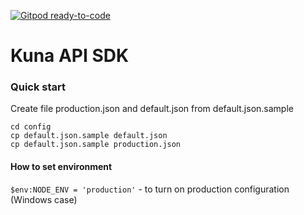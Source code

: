 [![Gitpod ready-to-code](https://img.shields.io/badge/Gitpod-ready--to--code-blue?logo=gitpod)](https://gitpod.io/#https://github.com/BtcRelax/kuna-api-sdk)

# Kuna API SDK

### Quick start

Create file production.json and default.json from default.json.sample

```
cd config
cp default.json.sample default.json
cp default.json.sample production.json
```



#### How to set environment

`$env:NODE_ENV = 'production'` - to turn on production configuration (Windows case) 

